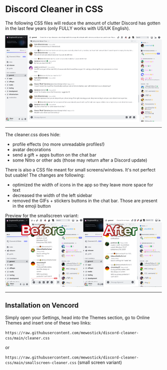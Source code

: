 # Discord Cleaner in CSS
The following CSS files will reduce the amount of clutter Discord has gotten in the last few years (only FULLY works with US/UK English).


<img src="https://github.com/mewostick/discord-cleaner-css/blob/main/normal-preview.png?raw=true">

---

The cleaner.css does hide:
+ profile effects (no more unreadable profiles!)
+ avatar decorations
+ send a gift + apps button on the chat bar
+ some Nitro or other ads (those may return after a Discord update)

There is also a CSS file meant for small screens/windows. It's not perfect but usable! The changes are following:
+ optimized the width of icons in the app so they leave more space for text
+ decreased the width of the left sidebar
+ removed the GIFs + stickers buttons in the chat bar. Those are present in the emoji button

Preview for the smallscreen variant:
<img src="https://github.com/mewostick/discord-cleaner-css/blob/main/preview.png?raw=true">

---

## Installation on Vencord
Simply open your Settings, head into the Themes section, go to Online Themes and insert one of these two links:

```https://raw.githubusercontent.com/mewostick/discord-cleaner-css/main/cleaner.css```

or

```https://raw.githubusercontent.com/mewostick/discord-cleaner-css/main/smallscreen-cleaner.css``` (small screen variant)
